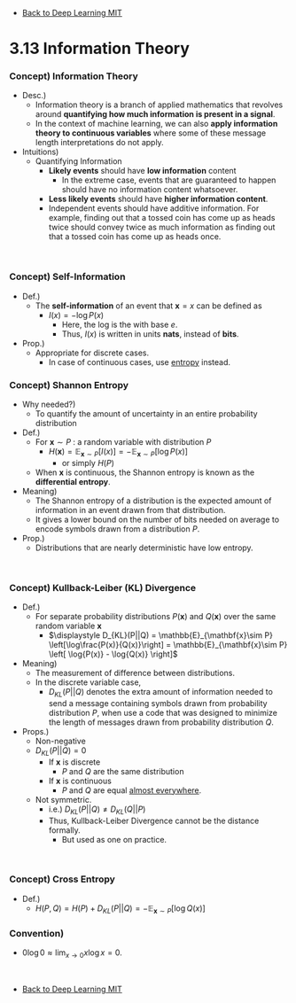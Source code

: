 * [Back to Deep Learning MIT](../../main.md)

# 3.13 Information Theory

### Concept) Information Theory
- Desc.)
  - Information theory is a branch of applied mathematics that revolves around **quantifying how much information is present in a signal**.
  - In the context of machine learning, we can also **apply information theory to continuous variables** where some of these message length interpretations do not apply.
- Intuitions)
  - Quantifying Information
    - **Likely events** should have **low information** content
      - In the extreme case, events that are guaranteed to happen should have no information content whatsoever.
    - **Less likely events** should have **higher information content**.
    - Independent events should have additive information. For example, finding out that a tossed coin has come up as heads twice should convey twice as much information as finding out that a tossed coin has come up as heads once.

<br>

### Concept) Self-Information
- Def.)
  - The **self-information** of an event that $`\mathbf{x} = x`$ can be defined as
    - $`I(x) = -\log P(x)`$
      - Here, the log is the with base $`e`$.
      - Thus, $`I(x)`$ is written in units **nats**, instead of **bits**.
- Prop.)
  - Appropriate for discrete cases.
    - In case of continuous cases, use [entropy](#concept-shannon-entropy) instead.

### Concept) Shannon Entropy
- Why needed?)
  - To quantify the amount of uncertainty in an entire probability distribution
- Def.)
  - For $`\mathbf{x} \sim P`$ : a random variable with distribution $`P`$
    - $`H(\mathbf{x}) = \mathbb{E}_{\mathbf{x}\sim P} \left[ I(x) \right] = -\mathbb{E}_{\mathbf{x}\sim P}\left[ \log P(x) \right]`$
      - or simply $`H(P)`$
  - When $`\mathbf{x}`$ is continuous, the Shannon entropy is known as the **differential entropy**.
- Meaning)
  - The Shannon entropy of a distribution is the expected amount of information in an event drawn from that distribution.
  - It gives a lower bound on the number of bits needed on average to encode symbols drawn from a distribution $`P`$.
- Prop.)
  - Distributions that are nearly deterministic have low entropy.


<br>

### Concept) Kullback-Leiber (KL) Divergence
- Def.)
  - For separate probability distributions $`P(\mathbf{x})`$ and $`Q(\mathbf{x})`$ over the same random variable $`\mathbf{x}`$
    - $`\displaystyle D_{KL}(P||Q) = \mathbb{E}_{\mathbf{x}\sim P} \left[\log\frac{P(x)}{Q(x)}\right] = \mathbb{E}_{\mathbf{x}\sim P} \left[ \log{P(x)} - \log{Q(x)} \right]`$
- Meaning)
  - The measurement of difference between distributions.
  - In the discrete variable case,
    - $`D_{KL}(P||Q)`$ denotes the extra amount of information needed to send a message containing symbols drawn from probability distribution $`P`$, when use a code that was designed to minimize the length of messages drawn from probability distribution $`Q`$.
- Props.)
  - Non-negative
  - $`D_{KL}(P||Q) = 0`$
    - If $`\mathbf{x}`$ is discrete
      - $`P`$ and $`Q`$ are the same distribution 
    - If $`\mathbf{x}`$ is continuous
      - $`P`$ and $`Q`$ are equal [almost everywhere](../12/note.md#concept-almost-everywhere).
  - Not symmetric.
    - i.e.) $`D_{KL}(P||Q) \ne D_{KL}(Q||P)`$
    - Thus, Kullback-Leiber Divergence cannot be the distance formally.
      - But used as one on practice.

<br>

### Concept) Cross Entropy
- Def.)
  - $`H(P,Q) = H(P) + D_{KL}(P||Q) = -\mathbb{E}_{\mathbf{x}\sim P} \left[ \log{Q(x)} \right]`$

### Convention)
- $`\displaystyle 0\log0 \approx \lim_{x\rightarrow 0} x\log x = 0.`$



<br>

* [Back to Deep Learning MIT](../../main.md)